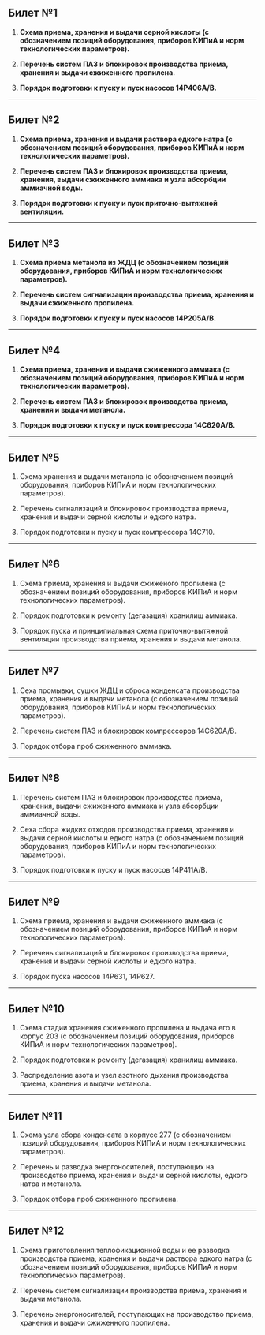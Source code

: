 ## **Билет №1**

1. **Схема приема, хранения и выдачи серной кислоты (с обозначением позиций оборудования, приборов КИПиА и норм технологических параметров).**



2. **Перечень систем ПАЗ и блокировок производства приема, хранения и выдачи сжиженного пропилена.**



3. **Порядок подготовки к пуску и пуск насосов 14Р406А/В.**

----

## **Билет №2**

1. **Схема приема, хранения и выдачи раствора едкого натра (с обозначением позиций оборудования, приборов КИПиА и норм технологических параметров).**



2. **Перечень систем ПАЗ и блокировок производства приема, хранения, выдачи сжиженного аммиака и узла абсорбции аммиачной воды.**



3. **Порядок подготовки к пуску и пуск приточно-вытяжной вентиляции.**

----

## **Билет №3**

1. **Схема приема метанола из ЖДЦ (с обозначением позиций оборудования, приборов КИПиА и норм технологических параметров).**



2. **Перечень систем сигнализации производства приема, хранения и выдачи сжиженного пропилена.**



3. **Порядок подготовки к пуску и пуск насосов 14Р205А/В.**

----

## **Билет №4**

1. **Схема приема, хранения и выдачи сжиженного аммиака (с обозначением позиций оборудования, приборов КИПиА и норм технологических параметров).**



2. **Перечень систем ПАЗ и блокировок производства приема, хранения и выдачи метанола.**



3. **Порядок подготовки к пуску и пуск компрессора 14С620А/В.**

----

## **Билет №5**

1. Схема хранения и выдачи метанола (с обозначением позиций оборудования, приборов КИПиА и норм технологических параметров).



2. Перечень сигнализаций и блокировок производства приема, хранения и выдачи серной кислоты и едкого натра.



3. Порядок подготовки к пуску и пуск компрессора 14C710.

----

## **Билет №6**

1. Схема приема, хранения и выдачи сжиженого пропилена (с обозначением позиций оборудования, приборов КИПиА и норм технологических параметров).



2. Порядок подготовки к ремонту (дегазация) хранилищ аммиака.



3. Порядок пуска и принципиальная схема приточно-вытяжной вентиляции производства приема, хранения и выдачи метанола.
   
----

## **Билет №7**

1. Сеха промывки, сушки ЖДЦ и сброса конденсата производства приема, хранения и выдачи метанола (с обозначением позиций оборудования, приборов КИПиА и норм технологических параметров).



2. Перечень систем ПАЗ и блокировок компрессоров 14С620A/B.



3. Порядок отбора проб сжиженного аммиака.

----

## **Билет №8**

1. Перечень систем ПАЗ и блокировок производства приема, хранения, выдачи сжиженного аммиака и узла абсорбции аммиачной воды.



2. Сеха сбора жидких отходов производства приема, хранения и выдачи серной кислоты и едкого натра (с обозначением позиций оборудования, приборов КИПиА и норм технологических параметров).



3. Порядок подготовки к пуску и пуск насосов 14P411A/B.

----

## **Билет №9**

1. Схема приема, хранения и выдачи сжиженного аммиака (с обозначением позиций оборудования, приборов КИПиА и норм технологических параметров).



2. Перечень сигнализаций и блокировок производства приема, хранения и выдачи серной кислоты и едкого натра.



3. Порядок пуска насосов 14Р631, 14Р627.

----

## **Билет №10**

1. Схема стадии хранения сжиженного пропилена и выдача его в корпус 203 (с обозначением позиций оборудования, приборов КИПиА и норм технологических параметров).



2. Порядок подготовки к ремонту (дегазация) хранилищ аммиака.



3. Распределение азота и узел азотного дыхания производства приема, хранения и выдачи метанола.

----

## **Билет №11**

1. Схема узла сбора конденсата в корпусе 277 (с обозначением позиций оборудования, приборов КИПиА и норм технологических параметров).



2. Перечень и разводка энергоносителей, поступающих на производство приема, хранения и выдачи серной кислоты, едкого натра и метанола.



3. Порядок отбора проб сжиженного пропилена.

----

## **Билет №12**

1. Схема приготовления теплофикационной воды и ее разводка производства приема, хранения и выдачи раствора едкого натра (с обозначением позиций оборудования, приборов КИПиА и норм технологических параметров).



2. Перечень систем сигнализации производства приема, хранения и выдачи метанола.



3. Перечень энергоносителей, поступающих на производство приема, хранения и выдачи сжиженного пропилена.
